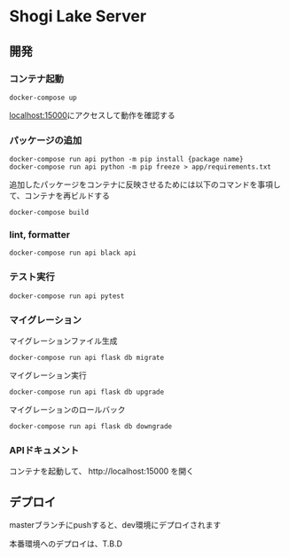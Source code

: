 # Shogi Lake Server

## 開発
### コンテナ起動
```shell
docker-compose up
```

[localhost:15000](http://localhost:15000)にアクセスして動作を確認する

### パッケージの追加
```shell
docker-compose run api python -m pip install {package name}
docker-compose run api python -m pip freeze > app/requirements.txt
```

追加したパッケージをコンテナに反映させるためには以下のコマンドを事項して、コンテナを再ビルドする
```shell
docker-compose build
```

### lint, formatter
```shell
docker-compose run api black api
```

### テスト実行
```shell
docker-compose run api pytest
```

### マイグレーション
マイグレーションファイル生成
```shell
docker-compose run api flask db migrate
```
マイグレーション実行
```shell
docker-compose run api flask db upgrade
```
マイグレーションのロールバック
```shell
docker-compose run api flask db downgrade
```

### APIドキュメント
コンテナを起動して、 http://localhost:15000 を開く

## デプロイ
masterブランチにpushすると、dev環境にデプロイされます

本番環境へのデプロイは、T.B.D
